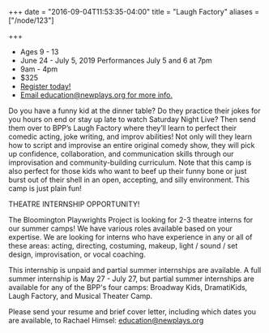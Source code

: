 +++
date = "2016-09-04T11:53:35-04:00"
title = "Laugh Factory"
aliases = ["/node/123"]

+++

* Ages 9 - 13
* June 24 - July 5, 2019 Performances July 5 and 6 at 7pm
* 9am - 4pm
* $325
* [Register today!](https://ivytechbloomington.augusoft.net/index.cfm?method=ClassListing.ClassListingDisplay&int_category_id=6&int_sub_category_id=27&int_catalog_id=)
* [Email education@newplays.org for more info.](mailto:education@newplays.org)

Do you have a funny kid at the dinner table? Do they practice their jokes for you hours on end or stay up late to watch Saturday Night Live? Then send them over to BPP’s Laugh Factory where they’ll learn to perfect their comedic acting, joke writing, and improv abilities! Not only will they learn how to script and improvise an entire original comedy show, they will pick up confidence, collaboration, and communication skills through our improvisation and community-building curriculum. Note that this camp is also perfect for those kids who want to beef up their funny bone or just burst out of their shell in an open, accepting, and silly environment. This camp is just plain fun!



THEATRE INTERNSHIP OPPORTUNITY!

The Bloomington Playwrights Project is looking for 2-3 theatre interns for our summer camps! We have various roles available based on your expertise. We are looking for interns who have experience in any or all of these areas: acting, directing, costuming, makeup, light / sound / set design, improvisation, or vocal coaching.

This internship is unpaid and partial summer internships are available. A full summer internship is May 27 - July 27, but partial summer internships are available for any of the BPP's four camps: Broadway Kids, DramatiKids, Laugh Factory, and Musical Theater Camp.

Please send your resume and brief cover letter, including which dates you are available, to Rachael Himsel: [education@newplays.org](mailto:education@newplays.org)
